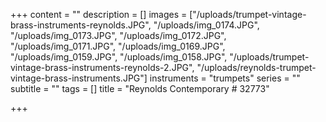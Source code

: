 +++
content = ""
description = []
images = ["/uploads/trumpet-vintage-brass-instruments-reynolds.JPG", "/uploads/img_0174.JPG", "/uploads/img_0173.JPG", "/uploads/img_0172.JPG", "/uploads/img_0171.JPG", "/uploads/img_0169.JPG", "/uploads/img_0159.JPG", "/uploads/img_0158.JPG", "/uploads/trumpet-vintage-brass-instruments-reynolds-2.JPG", "/uploads/reynolds-trumpet-vintage-brass-instruments.JPG"]
instruments = "trumpets"
series = ""
subtitle = ""
tags = []
title = "Reynolds Contemporary # 32773"

+++
